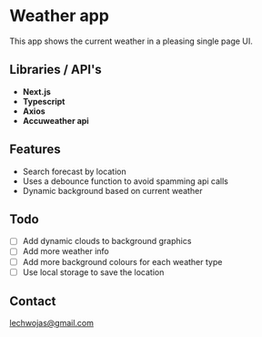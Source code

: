 # Weather app

This app shows the current weather in a pleasing single page UI.

## Libraries / API's

- **Next.js** 
- **Typescript**
- **Axios**  
- **Accuweather api**

## Features

- Search forecast by location
- Uses a debounce function to avoid spamming api calls
- Dynamic background based on current weather

## Todo
- [ ] Add dynamic clouds to background graphics
- [ ] Add more weather info
- [ ] Add more background colours for each weather type
- [ ] Use local storage to save the location

## Contact

lechwojas@gmail.com
